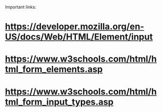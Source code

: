 Important links:

# https://developer.mozilla.org/en-US/docs/Web/HTML/Element/input

# https://www.w3schools.com/html/html_form_elements.asp

# https://www.w3schools.com/html/html_form_input_types.asp
